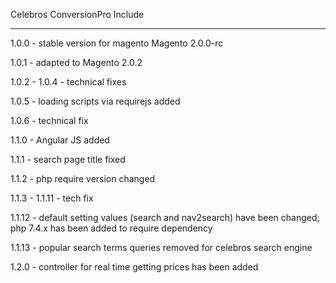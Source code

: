 Celebros ConversionPro Include

------------------------------

1.0.0 - stable version for magento Magento 2.0.0-rc

1.0.1 - adapted to Magento 2.0.2

1.0.2 - 1.0.4 - technical fixes

1.0.5 - loading scripts via requirejs added

1.0.6 - technical fix

1.1.0 - Angular JS added

1.1.1 - search page title fixed

1.1.2 - php require version changed

1.1.3 - 1.1.11 - tech fix

1.1.12 - default setting values (search and nav2search) have been changed; php 7.4.x has been added to require dependency

1.1.13 - popular search terms queries removed for celebros search engine

1.2.0 - controller for real time getting prices has been added
